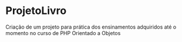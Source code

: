 # ProjetoLivro

Criação de um projeto para prática dos ensinamentos adquiridos até o momento no curso de PHP Orientado a Objetos
